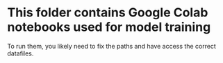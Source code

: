 # This folder contains Google Colab notebooks used for model training

To run them, you likely need to fix the paths and have access the correct datafiles.